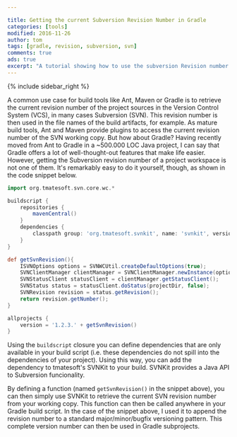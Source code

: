 ```yaml
---

title: Getting the current Subversion Revision Number in Gradle
categories: [tools]
modified: 2016-11-26
author: tom
tags: [gradle, revision, subversion, svn]
comments: true
ads: true
excerpt: "A tutorial showing how to use the subversion Revision number in a Gradle build."
---
```


{% include sidebar_right %}

A common use case for build tools like Ant, Maven or Gradle is to retrieve the current revision number of the project sources in the Version Control System (VCS), in many cases Subversion (SVN). This revision number is then used in the file names of the build artifacts, for example. As mature build tools, Ant and Maven provide plugins to access the current revision number of the SVN working copy. But how about Gradle?
Having recently moved from Ant to Gradle in a ~500.000 LOC Java project, I can say that Gradle offers a lot of well-thought-out features that make life easier. However, getting the Subversion revision number of a project workspace is not one of them. It's remarkably easy to do it yourself, though, as shown in the code snippet below.

```groovy
import org.tmatesoft.svn.core.wc.*

buildscript {
    repositories {
        mavenCentral()
    }
    dependencies {
        classpath group: 'org.tmatesoft.svnkit', name: 'svnkit', version: '1.7.11'
    }
}

def getSvnRevision(){
    ISVNOptions options = SVNWCUtil.createDefaultOptions(true);
    SVNClientManager clientManager = SVNClientManager.newInstance(options);
    SVNStatusClient statusClient = clientManager.getStatusClient();
    SVNStatus status = statusClient.doStatus(projectDir, false);
    SVNRevision revision = status.getRevision();
    return revision.getNumber();
}

allprojects {
    version = '1.2.3.' + getSvnRevision()
}
```

Using the `buildscript` closure you can define dependencies that are only available in your build script (i.e. these dependencies do not spill into the dependencies of your project). Using this way, you can add the dependency to tmatesoft's SVNKit to your build. SVNKit provides a Java API to Subversion funcionality.

By defining a function (named `getSvnRevision()` in the snippet above), you can then simply use SVNKit to retrieve the current SVN revision number from your working copy. This function can then be called anywhere in your Gradle build script. In the case of the snippet above, I used it to append the revision number to a standard major/minor/bugfix versioning pattern. This complete version number can then be used in Gradle subprojects.
